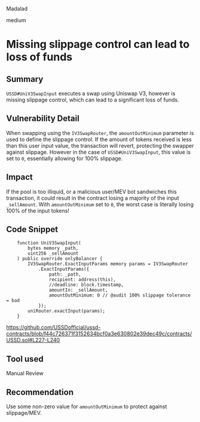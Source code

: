 Madalad

medium

# Missing slippage control can lead to loss of funds

## Summary

`USSD#UniV3SwapInput` executes a swap using Uniswap V3, however is missing slippage control, which can lead to a significant loss of funds.

## Vulnerability Detail

When swapping using the `IV3SwapRouter`, the `amountOutMinimum` parameter is used to define the slippage control. If the amount of tokens received is less than this user input value, the transaction will revert, protecting the swapper against slippage. However in the case of `USSD#UniV3SwapInput`, this value is set to `0`, essentially allowing for 100% slippage.

## Impact

If the pool is too illiquid, or a malicious user/MEV bot sandwiches this transaction, it could result in the contract losing a majority of the input `_sellAmount`. With `amountOutMinimum` set to `0`, the worst case is literally losing 100% of the input tokens!

## Code Snippet

```solidity
    function UniV3SwapInput(
        bytes memory _path,
        uint256 _sellAmount
    ) public override onlyBalancer {
        IV3SwapRouter.ExactInputParams memory params = IV3SwapRouter
            .ExactInputParams({
                path: _path,
                recipient: address(this),
                //deadline: block.timestamp,
                amountIn: _sellAmount,
                amountOutMinimum: 0 // @audit 100% slippage tolerance = bad
            });
        uniRouter.exactInput(params);
    }
```
https://github.com/USSDofficial/ussd-contracts/blob/f44c726371f3152634bcf0a3e630802e39dec49c/contracts/USSD.sol#L227-L240

## Tool used

Manual Review

## Recommendation

Use some non-zero value for `amountOutMinimum` to protect against slippage/MEV.